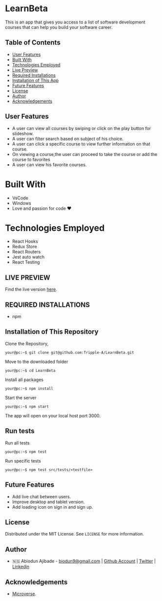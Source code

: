 # LearnBeta

This is an app that gives you access to a list of software development courses that can help you build your software career.

## Table of Contents

* [User Features](#user-features)
* [Built With](#built-with)
* [Technologies Employed](#technologies-employed)
* [Live Preview](#live-preview)
* [Required Installations](#required-installations)
* [Installation of This App](#instalation)
* [Future Features](#future-features)
* [License](#license)
* [Author](#author)
* [Acknowledgements](#acknowledgements)

<!-- User features -->
## User Features
* A user can view all courses by swiping or click on the play button for slideshow.
* A user can filter search based on subject of his choice.
* A user can click a specific course to view further information on that course.
* On viewing a course,the user can proceed to take the course or add the course to favorites
* A user can view his favorite courses.

<!-- BUILT WITH -->
# Built With
* VsCode
* Windows
* Love and passion for code ❤️

<!-- TECHNOLOGIES EMPLOYED -->
# Technologies Employed
* React Hooks
* Redux Store
* React Routers
* Jest auto watch
* React Testing

<!-- LIVE PREVIEW -->
## LIVE PREVIEW
Find the live version [here](https://learnbeta.netlify.app/). 

<!-- REQUIRED INSTALLATION -->
## REQUIRED INSTALLATIONS
* npm



<!-- INSTALLATION -->
## Installation of This Repository
Clone the Repository,

```Shell
your@pc:~$ git clone git@github.com:Tripple-A/LearnBeta.git
```

Move to the downloaded folder

```Shell
your@pc:~$ cd LearnBeta
```

Install all packages

```Shell
your@pc:~$ npm install
```

Start the server

```Shell
your@pc:~$ npm start
```
          
The app will open on your local host port 3000.

<!-- run tests -->
## Run tests

Run all tests

```Shell
your@pc:~$ npm test
```
Run specific tests

```Shell
your@pc:~$ npm test src/tests/<testfile>
```

<!-- Future features -->
## Future Features
* Add live chat between users.
* Improve desktop and tablet version.
* Add loading icon on sign in and sign up.

## License

Distributed under the MIT License. See `LICENSE` for more information.

<!-- AUTHOR -->
## Author
* 🇳🇬  Abiodun Ajibade - biodun9@gmail.com | [Github Account](https://github.com/Tripple-A) | [Twitter](https://twitter.com/AbiodunAjibade3) | [Linkedin](https://linkedin.com/in/abiodun-ajibade)



<!-- ACKNOWLEDGEMENTS -->
## Acknowledgements

* <a href="https://www.microverse.org/"> Microverse</a>.


